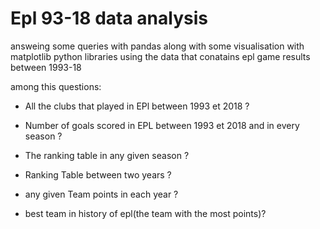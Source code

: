 # Epl 93-18 data analysis
 answeing some queries  with pandas along with some visualisation with  matplotlib python libraries using the data that conatains epl game results between 1993-18 
 
 among this questions:
 
 * All the clubs that played in EPl between 1993 et 2018 ?
 
 * Number of goals scored in EPL between 1993 et 2018 and in every season ?
 
 * The ranking table in any given season ?
 
 * Ranking Table between two years ?
 
 * any given Team points in each year ?
 
 * best team in history of epl(the team with the most points)?
